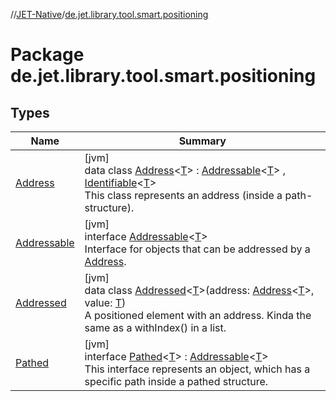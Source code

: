 //[JET-Native](../../index.md)/[de.jet.library.tool.smart.positioning](index.md)

# Package de.jet.library.tool.smart.positioning

## Types

| Name | Summary |
|---|---|
| [Address](-address/index.md) | [jvm]<br>data class [Address](-address/index.md)&lt;[T](-address/index.md)&gt; : [Addressable](-addressable/index.md)&lt;[T](-address/index.md)&gt; , [Identifiable](../de.jet.library.tool.smart.identification/-identifiable/index.md)&lt;[T](-address/index.md)&gt; <br>This class represents an address (inside a path-structure). |
| [Addressable](-addressable/index.md) | [jvm]<br>interface [Addressable](-addressable/index.md)&lt;[T](-addressable/index.md)&gt;<br>Interface for objects that can be addressed by a [Address](-address/index.md). |
| [Addressed](-addressed/index.md) | [jvm]<br>data class [Addressed](-addressed/index.md)&lt;[T](-addressed/index.md)&gt;(address: [Address](-address/index.md)&lt;[T](-addressed/index.md)&gt;, value: [T](-addressed/index.md))<br>A positioned element with an address. Kinda the same as a withIndex() in a list. |
| [Pathed](-pathed/index.md) | [jvm]<br>interface [Pathed](-pathed/index.md)&lt;[T](-pathed/index.md)&gt; : [Addressable](-addressable/index.md)&lt;[T](-pathed/index.md)&gt; <br>This interface represents an object, which has a specific path inside a pathed structure. |
